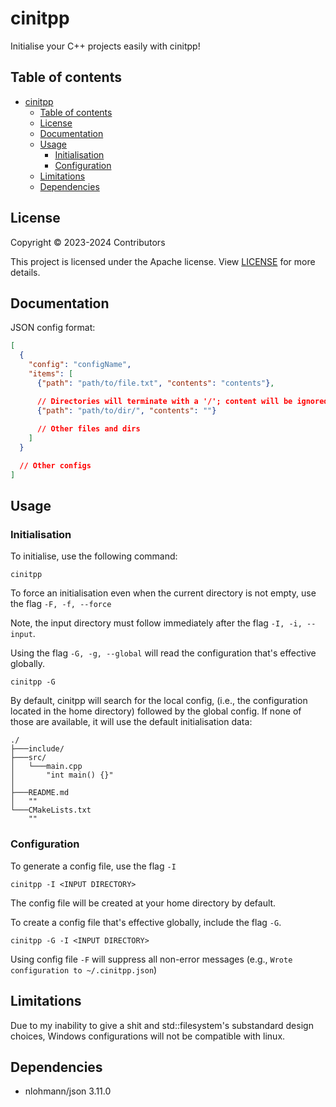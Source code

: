 # cinitpp

Initialise your C++ projects easily with cinitpp!

## Table of contents

- [cinitpp](#cinitpp)
  - [Table of contents](#table-of-contents)
  - [License](#license)
  - [Documentation](#documentation)
  - [Usage](#usage)
    - [Initialisation](#initialisation)
    - [Configuration](#configuration)
  - [Limitations](#limitations)
  - [Dependencies](#dependencies)

## License

Copyright © 2023-2024 Contributors

This project is licensed under the Apache license. View [LICENSE](https://github.com/Renjian-buchai/cinitpp/blob/main/LICENSE) for more details.

## Documentation

JSON config format:

```json
[
  {
    "config": "configName",
    "items": [
      {"path": "path/to/file.txt", "contents": "contents"},

      // Directories will terminate with a '/'; content will be ignored.
      {"path": "path/to/dir/", "contents": ""} 
      
      // Other files and dirs 
    ]
  }

  // Other configs 
]
```

## Usage

### Initialisation

To initialise, use the following command:

```pwsh
cinitpp
```

To force an initialisation even when the current directory is not empty, use the flag `-F, -f, --force`

Note, the input directory must follow immediately after the flag `-I, -i, --input`.

Using the flag `-G, -g, --global` will read the configuration that's effective globally.

```pwsh
cinitpp -G
```

By default, cinitpp will search for the local config, (i.e., the configuration located in the home directory) followed by the global config. If none of those are available, it will use the default initialisation data:

```pwsh
./
├───include/
├───src/
│   └───main.cpp 
│       "int main() {}"
│
├───README.md
│   ""
└───CMakeLists.txt
    ""
```

### Configuration

To generate a config file, use the flag `-I`

```pwsh
cinitpp -I <INPUT DIRECTORY>
```

The config file will be created at your home directory by default.

To create a config file that's effective globally, include the flag `-G`.

```pwsh
cinitpp -G -I <INPUT DIRECTORY> 
```

Using config file `-F` will suppress all non-error messages (e.g., `Wrote configuration to ~/.cinitpp.json`)

## Limitations

Due to my inability to give a shit and std::filesystem's substandard design choices, Windows configurations will not be compatible with linux.

## Dependencies

- nlohmann/json 3.11.0
